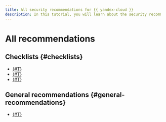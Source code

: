 ```yaml
---
title: All security recommendations for {{ yandex-cloud }}
description: In this tutorial, you will learn about the security recommendations followed in {{ yandex-cloud }}.
---
```


# All recommendations

## Checklists {#checklists}

* [{#T}](iaas-checklist.md)
* [{#T}](iam-checklist.md)
* [{#T}](kubernetes.md)
 

## General recommendations {#general-recommendations}

* [{#T}](architecture-isolated.md)

